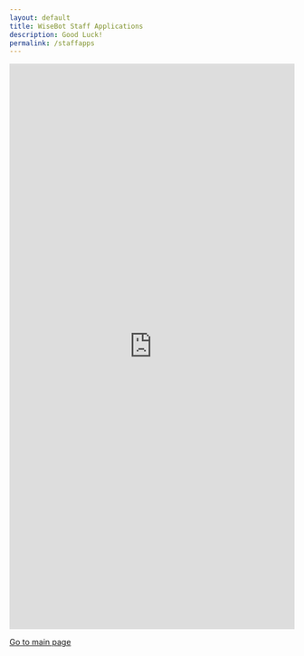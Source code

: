 ```yaml
---
layout: default
title: WiseBot Staff Applications
description: Good Luck!
permalink: /staffapps
---
```


<iframe src="https://docs.google.com/forms/d/e/1FAIpQLSdnEcVDBVj4FIHU6EQ2db8FGOE3bJ4InMVsw8tQMO2aHAqX7Q/viewform?embedded=true" width="100%" height="1000px" frameborder="0" marginheight="0" marginwidth="0">Loading the application…</iframe>

[Go to main page](./)
